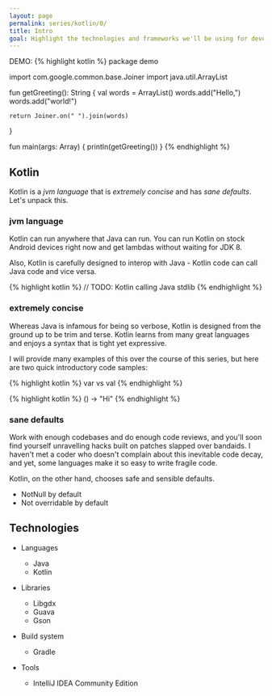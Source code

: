 ```yaml
---
layout: page
permalink: series/kotlin/0/
title: Intro
goal: Highlight the technologies and frameworks we'll be using for developing a mobile game for Android
---
```


DEMO:
{% highlight kotlin %}
package demo

import com.google.common.base.Joiner
import java.util.ArrayList

fun getGreeting(): String {
    val words = ArrayList<String>()
    words.add("Hello,")
    words.add("world!")

    return Joiner.on(" ").join(words)
}

fun main(args: Array<String>) {
    println(getGreeting())
}
{% endhighlight %}

## Kotlin

Kotlin is a *jvm language* that is *extremely concise* and has *sane defaults*. Let's unpack this.

### jvm language
Kotlin can run anywhere that Java can run. You can run Kotlin on stock Android devices right now and get lambdas without waiting for JDK 8.

Also, Kotlin is carefully designed to interop with Java - Kotlin code can call Java code and vice versa.

{% highlight kotlin %}
// TODO: Kotlin calling Java stdlib
{% endhighlight %}

### extremely concise
Whereas Java is infamous for being so verbose, Kotlin is designed from the ground up to be trim and terse. Kotlin learns from many great languages and enjoys a syntax that is tight yet expressive.

I will provide many examples of this over the course of this series, but here are two quick introductory code samples:

{% highlight kotlin %}
var vs val
{% endhighlight %}

{% highlight kotlin %}
() -> "Hi"
{% endhighlight %}


### sane defaults
Work with enough codebases and do enough code reviews, and you'll soon find yourself unravelling hacks built on patches slapped over bandaids. I haven't met a coder who doesn't complain about this inevitable code decay, and yet, some languages make it so easy to write fragile code.

Kotlin, on the other hand, chooses safe and sensible defaults.

* NotNull by default
* Not overridable by default

## Technologies

* Languages
  * Java
  * Kotlin

* Libraries
  * Libgdx
  * Guava
  * Gson

* Build system
  * Gradle

* Tools
  * IntelliJ IDEA Community Edition
